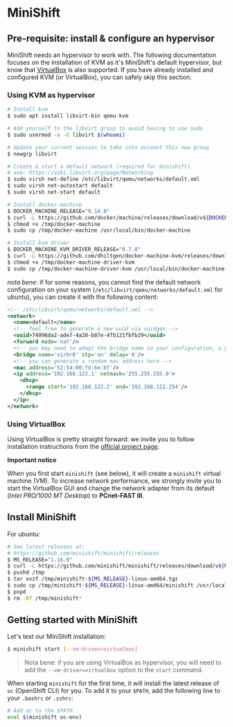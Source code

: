 # MiniShift

## Pre-requisite: install & configure an hypervisor

MiniShift needs an hypervisor to work with. The following documentation focuses
on the installation of KVM as it's MiniShift's default hypervisor, but know that
[VirtualBox](https://www.virtualbox.org/wiki/Downloads) is also supported. If
you have already installed and configured KVM (or VirtualBox), you can safely
skip this section.

### Using KVM as hypervisor

```bash
# Install kvm
$ sudo apt install libvirt-bin qemu-kvm

# Add yourself to the libvirt group to avoid having to use sudo
$ sudo usermod -a -G libvirt $(whoami)

# Update your current session to take into account this new group
$ newgrp libvirt

# Create & start a default network (required for minishift)
# see: https://wiki.libvirt.org/page/Networking
$ sudo virsh net-define /etc/libvirt/qemu/networks/default.xml
$ sudo virsh net-autostart default
$ sudo virsh net-start default

# Install docker-machine
$ DOCKER_MACHINE_RELEASE="0.14.0"
$ curl -L https://github.com/docker/machine/releases/download/v${DOCKER_MACHINE_RELEASE}/docker-machine-`uname -s`-`uname -m` -o /tmp/docker-machine
$ chmod +x /tmp/docker-machine
$ sudo cp /tmp/docker-machine /usr/local/bin/docker-machine

# Install kvm driver
$ DOCKER_MACHINE_KVM_DRIVER_RELEASE="0.7.0"
$ curl -L https://github.com/dhiltgen/docker-machine-kvm/releases/download/v${DOCKER_MACHINE_KVM_DRIVER_RELEASE}/docker-machine-driver-kvm -o /tmp/docker-machine-driver-kvm
$ chmod +x /tmp/docker-machine-driver-kvm
$ sudo cp /tmp/docker-machine-driver-kvm /usr/local/bin/docker-machine-driver-kvm
```

_nota bene_: if for some reasons, you cannot find the default network
configuration on your system (`/etc/libvirt/qemu/networks/default.xml` for
ubuntu), you can create it with the following content:

```xml
<!-- /etc/libvirt/qemu/networks/default.xml -->
<network>
  <name>default</name>
  <!-- feel free to generate a new uuid via uuidgen -->
  <uuid>74996da2-ade7-4a28-b87e-4fb121fbfb29</uuid>
  <forward mode='nat'/>
  <!-- you may need to adapt the bridge name to your configuration, e.g. virbr1 -->
  <bridge name='virbr0' stp='on' delay='0'/>
  <!-- you can generate a random mac address here -->
  <mac address='52:54:00:fd:6e:bf'/>
  <ip address='192.168.122.1' netmask='255.255.255.0'>
    <dhcp>
      <range start='192.168.122.2' end='192.168.122.254'/>
    </dhcp>
  </ip>
</network>
```

### Using VirtualBox

Using VirtualBox is pretty straight forward: we invite you to follow
installation instructions from the [official project
page](https://www.virtualbox.org/).

**Important notice**

When you first start `minishift` (see below), it will create a `minishift`
virtual machine (VM). To increase network performance, we strongly invite you to
start the VirtualBox GUI and change the network adapter from its default (_Intel
PRO/1000 MT Desktop_) to **PCnet-FAST III**.

## Install MiniShift

For ubuntu:

```bash
# See latest releases at:
# https://github.com/minishift/minishift/releases
$ MS_RELEASE="1.16.0"
$ curl -L https://github.com/minishift/minishift/releases/download/v${MS_RELEASE}/minishift-${MS_RELEASE}-linux-amd64.tgz -o /tmp/minishift-${MS_RELEASE}-linux-amd64.tgz
$ pushd /tmp
$ tar xvzf /tmp/minishift-${MS_RELEASE}-linux-amd64.tgz
$ sudo cp /tmp/minishift-${MS_RELEASE}-linux-amd64/minishift /usr/local/bin/minishift
$ popd
$ rm -Rf /tmp/minishift*
```

## Getting started with MiniShift

Let's test our MiniShift installation:

```bash
$ minishift start [--vm-driver=virtualbox]
```

> Nota bene: if you are using VirtualBox as hypervisor, you will need to add the
> `--vm-driver=virtualbox` option to the `start` command.

When starting `minishift` for the first time, it will install the latest release
of `oc` (OpenShift CLI) for you. To add it to your `$PATH`, add the following
line to your `.bashrc` or `.zshrc`:

```bash
# Add oc to the $PATH
eval $(minishift oc-env)
```
